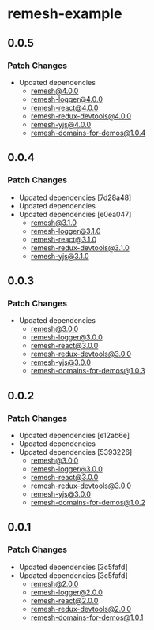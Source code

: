 # remesh-example

## 0.0.5

### Patch Changes

- Updated dependencies
  - remesh@4.0.0
  - remesh-logger@4.0.0
  - remesh-react@4.0.0
  - remesh-redux-devtools@4.0.0
  - remesh-yjs@4.0.0
  - remesh-domains-for-demos@1.0.4

## 0.0.4

### Patch Changes

- Updated dependencies [7d28a48]
- Updated dependencies
- Updated dependencies [e0ea047]
  - remesh@3.1.0
  - remesh-logger@3.1.0
  - remesh-react@3.1.0
  - remesh-redux-devtools@3.1.0
  - remesh-yjs@3.1.0

## 0.0.3

### Patch Changes

- Updated dependencies
  - remesh@3.0.0
  - remesh-logger@3.0.0
  - remesh-react@3.0.0
  - remesh-redux-devtools@3.0.0
  - remesh-yjs@3.0.0
  - remesh-domains-for-demos@1.0.3

## 0.0.2

### Patch Changes

- Updated dependencies [e12ab6e]
- Updated dependencies
- Updated dependencies [5393226]
  - remesh@3.0.0
  - remesh-logger@3.0.0
  - remesh-react@3.0.0
  - remesh-redux-devtools@3.0.0
  - remesh-yjs@3.0.0
  - remesh-domains-for-demos@1.0.2

## 0.0.1

### Patch Changes

- Updated dependencies [3c5fafd]
- Updated dependencies [3c5fafd]
  - remesh@2.0.0
  - remesh-logger@2.0.0
  - remesh-react@2.0.0
  - remesh-redux-devtools@2.0.0
  - remesh-domains-for-demos@1.0.1
